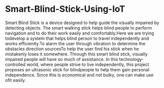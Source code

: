 # Smart-Blind-Stick-Using-IoT
Smart Blind Stick is a device designed to help guide the visually impaired by detecting objects. The smart walking stick helps blind people to perform navigation and to do their work easily and comfortably.Here we are trying todevelop a system that helps blind person to travel independently and works efficiently.To alarm the user through vibration to determine the obstacles direction sourcesTo help the user find his stick when he mistakenly loses it somewhere. Through this smart blind stick, visually impaired people will have so much of assistance. In this technology- controlled world, where people strive to live independently, this project proposes an ultrasonic stick for blindpeople to help them gain personal independence. Since this is economical and not bulky, one can make use ofit easily.
